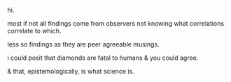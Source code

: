 hi.

most if not all findings come from observers not knowing what correlations correlate to which.

less so findings as they are peer agreeable musings.

i could posit that diamonds are fatal to humans & you could agree. 

& that, epistemologically, is what science is.

<!---
525e58323823383/525e58323823383 is a ✨ special ✨ repository because its `README.md` (this file) appears on your GitHub profile.
You can click the Preview link to take a look at your changes.
--->
